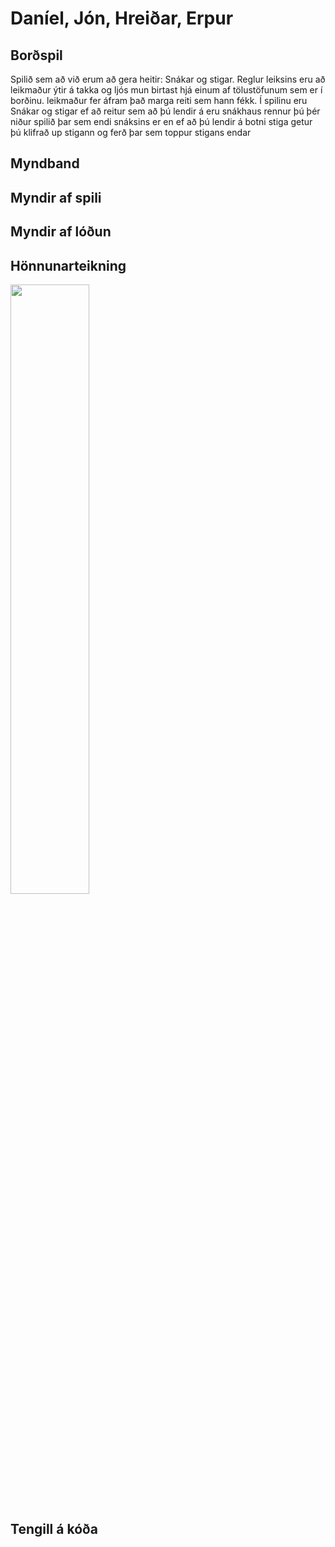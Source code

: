 # Daníel, Jón, Hreiðar, Erpur

## Borðspil  
Spilið sem að við erum að gera heitir: Snákar og stigar. Reglur leiksins eru að leikmaður ýtir á takka og ljós mun birtast hjá einum af tölustöfunum sem er í borðinu.
leikmaður fer áfram það marga reiti sem hann fékk. Í spilinu eru Snákar og stigar ef að reitur sem að þú lendir á eru snákhaus rennur þú þér niður spilið þar sem endi snáksins er en ef að þú lendir á botni stiga getur þú klifrað up stigann og ferð þar sem toppur stigans endar

## Myndband

## Myndir af spili

## Myndir af lóðun

## Hönnunarteikning
<img src="link![Uploading image.png…]()" width="50%" height="50%">

## Tengill á kóða
